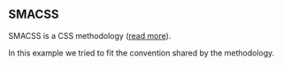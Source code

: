 ## SMACSS

SMACSS is a CSS methodology ([read more](https://smacss.com/)).

In this example we tried to fit the convention shared by the methodology.


